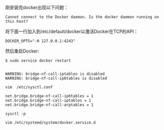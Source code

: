 
刚安装完docker出现以下问题：

```
Cannot connect to the Docker daemon. Is the docker daemon running on this host?
```

将下面一行加入到/etc/default/docker以激活Docker在TCP的API：

```
DOCKER_OPTS="-H 127.0.0.1:4243"
```

然后重启Docker:

```
$ sudo service docker restart
```

```

WARNING: bridge-nf-call-iptables is disabled
WARNING: bridge-nf-call-ip6tables is disabled
```

`vim  /etc/sysctl.conf`

```
net.bridge.bridge-nf-call-ip6tables = 1
net.bridge.bridge-nf-call-iptables = 1
net.bridge.bridge-nf-call-arptables = 1
```

```
sysctl -p
```

```
vim /etc/systemd/system/docker.service.d
```
